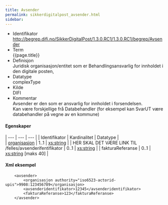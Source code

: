 ```yaml
---
title: Avsender  
permalink: sikkerdigitalpost_avsender.html
sidebar:
---  
```


  - Identifikator  
    http://begrep.difi.no/SikkerDigitalPost/1.3.0.RC1/1.3.0.RC1/begrep/Avsender
  - Term  
    {{page.title}}
  - Definisjon  
    Juridisk organisasjon/entitet som er Behandlingsansvarlig for
    innholdet i den digitale posten,
  - Datatype  
    complexType
  - Kilde  
    DIFI
  - Kommentar  
    Avsender er den som er ansvarlig for innholdet i forsendelsen.  
    Kan være forskjellige frå Databehandler (for eksempel kan SvarUT
    være databehandler på vegne av en kommune)

#### Egenskaper

| --- | --- | --- |
| Identifikator                                          | Kardinalitet | Datatype |                                                        
| [organisasjon](../felles/virksomhetsidentifikator)       | 1..1         | [xs:string](http://www.w3.org/TR/xmlschema-2/#string)             |
| HER SKAL DET VÆRE LINK TIL /felles/avsenderifentifikator | 0..1         | [xs:string](http://www.w3.org/TR/xmlschema-2/#string)             |
| fakturaReferanse                                       | 0..1         | [xs:string](http://www.w3.org/TR/xmlschema-2/#string) \[maks 40\] |

#### Xml eksempel

``` brush: xml; toolbar: false
    <avsender>
        <organisasjon authority="iso6523-actorid-upis">9908:123456789</organisasjon>
        <avsenderidentifikator>12345</avsenderidentifikator>
        <fakturaReferanse>123</fakturaReferanse>        
    </avsender>
```
